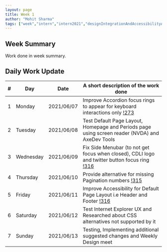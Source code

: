 ```yaml
---
layout: page
title: Week 1
author: "Mohit Sharma"
tags: ["week","intern","intern2021","designIntegrationAndAccessibilityAudit","week#1","eval#1"]
---
```


## Week Summary

 
Work done in week summary.

## Daily Work Update

|\#|Day|Date|A short description of the work done|  
|---	|---	|---	|---	|  
|1   	| Monday 	|   2021/06/07	| Improve Accordion focus rings to appear for keyboard interactions only [!273](https://gitlab.com/cdli/framework/-/merge_requests/273) |  
|2   	| Tuesday  	|   2021/06/08	| Test Default Page Layout, Homepage and Periods page using screen reader (NVDA) and AxeDev Tools	|  
|3   	| Wednesday  	|  2021/06/09 	| Fix Side Menubar (to not get focus when closed), CDLI logo and twitter button focus ring [!316](https://gitlab.com/cdli/framework/-/merge_requests/316) |  
|4   	| Thursday  	|   2021/06/10	| Provide alternative for missing Pagination numbers [!315](https://gitlab.com/cdli/framework/-/merge_requests/315) |  
|5   	| Friday  	|   2021/06/11	| Improve Accessibility for Default Page Layout i.e Header and Footer [!316](https://gitlab.com/cdli/framework/-/merge_requests/316) |  
|6   	| Saturday  	|   2021/06/12	| Test Internet Explorer UX and Researched about CSS alternatives not supported by it	|  
|7   	| Sunday  	|   2021/06/13	| Testing, Implementing additional suggested changes and Weekly Design meet |  
